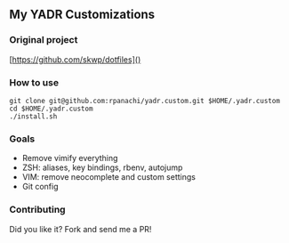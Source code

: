 ## My YADR Customizations

### Original project

[https://github.com/skwp/dotfiles]()

### How to use

```
git clone git@github.com:rpanachi/yadr.custom.git $HOME/.yadr.custom
cd $HOME/.yadr.custom
./install.sh
```

### Goals

* Remove vimify everything
* ZSH: aliases, key bindings, rbenv, autojump
* VIM: remove neocomplete and custom settings
* Git config

### Contributing

Did you like it? Fork and send me a PR!
